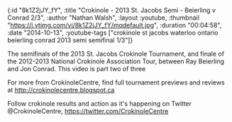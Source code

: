 {:id "8k1Z2jJY_fY",
 :title "Crokinole - 2013 St. Jacobs Semi - Beierling v Conrad 2/3",
 :author "Nathan Walsh",
 :layout :youtube,
 :thumbnail "https://i.ytimg.com/vi/8k1Z2jJY_fY/mqdefault.jpg",
 :duration "00:04:58",
 :date "2014-10-13",
 :youtube-tags
 ["crokinole st jacobs waterloo ontario beierling conrad 2013 semi semifinal 1/3"]}


The semifinals of the 2013 St. Jacobs Crokinole Tournament, and finale of the 2012-2013 National Crokinole Association Tour, between Ray Beierling and Jon Conrad. This video is part two of three

For more from CrokinoleCentre, find full tournament previews and reviews at http://crokinolecentre.blogspot.ca

Follow crokinole results and action as it's happening on Twitter @CrokinoleCentre, https://twitter.com/CrokinoleCentre
